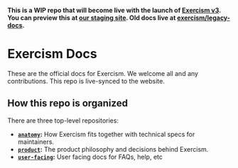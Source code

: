 **This is a WIP repo that will become live with the launch of [Exercism v3](https://github.com/exercism/v3). You can preview this at [our staging site](https://exercism.lol/docs). Old docs live at [exercism/legacy-docs](https://github.com/exercism/legacy-docs).**

# Exercism Docs

These are the official docs for Exercism. 
We welcome all and any contributions.
This repo is live-synced to the website.

## How this repo is organized

There are three top-level repositories:

- **[`anatomy`](./anatomy):** How Exercism fits together with technical specs for maintainers.
- **[`product`](./building/product):** The product philosophy and decisions behind Exercism.
- **[`user-facing`](./using):** User facing docs for FAQs, help, etc
